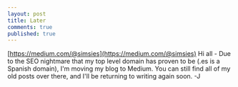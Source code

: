 ```yaml
---
layout: post
title: Later
comments: true
published: true
---
```

[https://medium.com/@simsies](https://medium.com/@simsies) Hi all - Due to the SEO nightmare that my top level domain has proven to be (.es is a Spanish domain), I'm moving my blog to Medium. You can still find all of my old posts over there, and I'll be returning to writing again soon. -J
